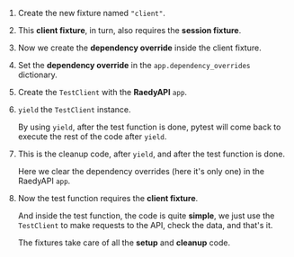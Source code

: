 1. Create the new fixture named `"client"`.

2. This **client fixture**, in turn, also requires the **session fixture**.

3. Now we create the **dependency override** inside the client fixture.

4. Set the **dependency override** in the `app.dependency_overrides` dictionary.

5. Create the `TestClient` with the **RaedyAPI** `app`.

6. `yield` the `TestClient` instance.

    By using `yield`, after the test function is done, pytest will come back to execute the rest of the code after `yield`.

7. This is the cleanup code, after `yield`, and after the test function is done.

    Here we clear the dependency overrides (here it's only one) in the RaedyAPI `app`.

8. Now the test function requires the **client fixture**.

    And inside the test function, the code is quite **simple**, we just use the `TestClient` to make requests to the API, check the data, and that's it.

    The fixtures take care of all the **setup** and **cleanup** code.
